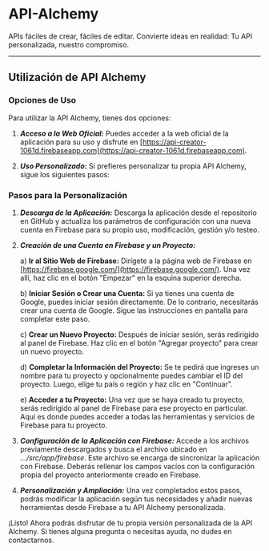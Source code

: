 # API-Alchemy
APIs fáciles de crear, fáciles de editar. 
Convierte ideas en realidad: Tu API personalizada, nuestro compromiso.

---


## Utilización de API Alchemy

### Opciones de Uso

Para utilizar la API Alchemy, tienes dos opciones:

1. ***Acceso a la Web Oficial:***
   Puedes acceder a la web oficial de la aplicación para su uso y disfrute en [https://api-creator-1061d.firebaseapp.com](https://api-creator-1061d.firebaseapp.com).

2. ***Uso Personalizado:***
   Si prefieres personalizar tu propia API Alchemy, sigue los siguientes pasos:

### Pasos para la Personalización

1. ***Descarga de la Aplicación:***
   Descarga la aplicación desde el repositorio en GitHub y actualiza los parámetros de configuración con una nueva cuenta en Firebase para su propio uso, modificación, gestión y/o testeo.

2. ***Creación de una Cuenta en Firebase y un Proyecto:***

    a) **Ir al Sitio Web de Firebase:**
       Dirígete a la página web de Firebase en [https://firebase.google.com/](https://firebase.google.com/). Una vez allí, haz clic en el botón "Empezar" en la esquina superior derecha.

    b) **Iniciar Sesión o Crear una Cuenta:**
       Si ya tienes una cuenta de Google, puedes iniciar sesión directamente. De lo contrario, necesitarás crear una cuenta de Google. Sigue las instrucciones en pantalla para completar este paso.

    c) **Crear un Nuevo Proyecto:**
       Después de iniciar sesión, serás redirigido al panel de Firebase. Haz clic en el botón "Agregar proyecto" para crear un nuevo proyecto.

    d) **Completar la Información del Proyecto:**
       Se te pedirá que ingreses un nombre para tu proyecto y opcionalmente puedes cambiar el ID del proyecto. Luego, elige tu país o región y haz clic en "Continuar".

    e) **Acceder a tu Proyecto:**
       Una vez que se haya creado tu proyecto, serás redirigido al panel de Firebase para ese proyecto en particular. Aquí es donde puedes acceder a todas las herramientas y servicios de Firebase para tu proyecto.

3. ***Configuración de la Aplicación con Firebase:***
   Accede a los archivos previamente descargados y busca el archivo ubicado en *.../src/app/firebase*. Este archivo se encarga de sincronizar la aplicación con Firebase. Deberás rellenar los campos vacíos con la configuración propia del proyecto anteriormente creado en Firebase.

4. ***Personalización y Ampliación:***
   Una vez completados estos pasos, podrás modificar la aplicación según tus necesidades y añadir nuevas herramientas desde Firebase a tu API Alchemy personalizada.

¡Listo! Ahora podrás disfrutar de tu propia versión personalizada de la API Alchemy. Si tienes alguna pregunta o necesitas ayuda, no dudes en contactarnos.
